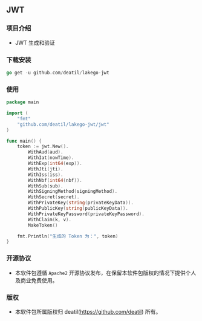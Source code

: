 ## JWT


### 项目介绍

*  JWT 生成和验证


### 下载安装

~~~go
go get -u github.com/deatil/lakego-jwt
~~~


### 使用

~~~go
package main

import (
    "fmt"
    "github.com/deatil/lakego-jwt/jwt"
)

func main() {
    token := jwt.New().
        WithAud(aud).
        WithIat(nowTime).
        WithExp(int64(exp)).
        WithJti(jti).
        WithIss(iss).
        WithNbf(int64(nbf)).
        WithSub(sub).
        WithSigningMethod(signingMethod).
        WithSecret(secret).
        WithPrivateKey(string(privateKeyData)).
        WithPublicKey(string(publicKeyData)).
        WithPrivateKeyPassword(privateKeyPassword).
        WithClaim(k, v).
        MakeToken()

	fmt.Println("生成的 Token 为：", token)
}

~~~


### 开源协议

*  本软件包遵循 `Apache2` 开源协议发布，在保留本软件包版权的情况下提供个人及商业免费使用。


### 版权

*  本软件包所属版权归 deatil(https://github.com/deatil) 所有。
